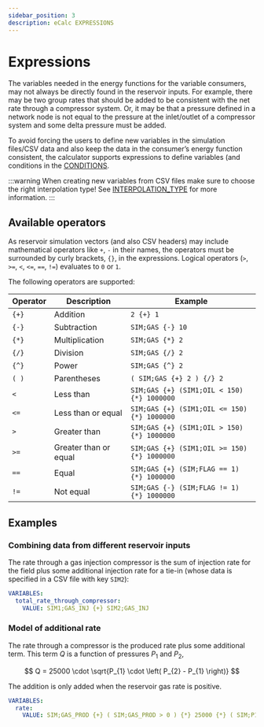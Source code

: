 ```yaml
---
sidebar_position: 3
description: eCalc EXPRESSIONS
---
```

# Expressions
The variables needed in the energy functions for the variable consumers, may not always be directly found in the
reservoir inputs. For example, there may be two group rates that should be added to be
consistent with the net rate through a compressor system. Or, it may be that a pressure defined in a network node is
not equal to the pressure at the inlet/outlet of a compressor system and some delta pressure must be added.

To avoid forcing the users to define new variables in the simulation files/CSV data and also keep the data in the
consumer’s energy function consistent, the calculator supports expressions to define variables (and conditions in the
[CONDITIONS](/about/references/keywords/CONDITIONS.md).

:::warning
When creating new variables from CSV files make sure to choose the right interpolation type!
See [INTERPOLATION_TYPE](/about/references/keywords/INTERPOLATION_TYPE.md) for more information.
:::

## Available operators
As reservoir simulation vectors (and also CSV headers) may include mathematical operators
like `+`, `-` in their names, the operators must be surrounded by curly brackets, `{}`,
in the expressions. Logical operators (`>`, `>=`, `<`, `<=`, `==`, `!=`)
evaluates to `0` or `1`.

The following operators are supported:

|Operator|Description          |Example                                        |
|--------|---------------------|-----------------------------------------------|
|``{+}`` |Addition             |``2 {+} 1``                                    |
|``{-}`` |Subtraction          |``SIM;GAS {-} 10``                             |
|``{*}`` |Multiplication       |``SIM;GAS {*} 2``                              |
|``{/}`` |Division             |``SIM;GAS {/} 2``                              |
|``{^}`` |Power                |``SIM;GAS {^} 2``                              |
|``( )`` |Parentheses          |``( SIM;GAS {+} 2 ) {/} 2``                    |
|``<``   |Less than            |``SIM;GAS {+} (SIM1;OIL < 150) {*} 1000000``   |
|``<=``  |Less than or equal   |``SIM;GAS {+} (SIM1;OIL <= 150) {*} 1000000``  |
|``>``   |Greater than         |``SIM;GAS {+} (SIM1;OIL > 150) {*} 1000000``   |
|``>=``  |Greater than or equal|``SIM;GAS {+} (SIM1;OIL >= 150) {*} 1000000``  |
|``==``  |Equal                |``SIM;GAS {+} (SIM;FLAG == 1) {*} 1000000``    |
|``!=``  |Not equal            |``SIM;GAS {-} (SIM;FLAG != 1) {*} 1000000``    |


## Examples
### Combining data from different reservoir inputs
The rate through a gas injection compressor is the sum of injection rate for the field plus
some additional injection rate for a tie-in (whose data is specified in a CSV file with
key `SIM2`):

~~~~~~~~yaml
VARIABLES:
  total_rate_through_compressor:
    VALUE: SIM1;GAS_INJ {+} SIM2;GAS_INJ
~~~~~~~~

### Model of additional rate
The rate through a compressor is the produced rate plus some additional term. This term _Q_ is a function of pressures $P_{1}$ and $P_{2}$,

$$
Q =  25000 \cdot \sqrt{P_{1} \cdot \left( P_{2} - P_{1} \right)}
$$

The addition is only added when the reservoir gas rate is positive.

~~~~~~~~yaml
VARIABLES:
  rate:
    VALUE: SIM;GAS_PROD {+} ( SIM;GAS_PROD > 0 ) {*} 25000 {*} ( SIM;P1 {*} ( SIM;P2 {-} SIM;P1 ) ) {^} 0.5
~~~~~~~~

